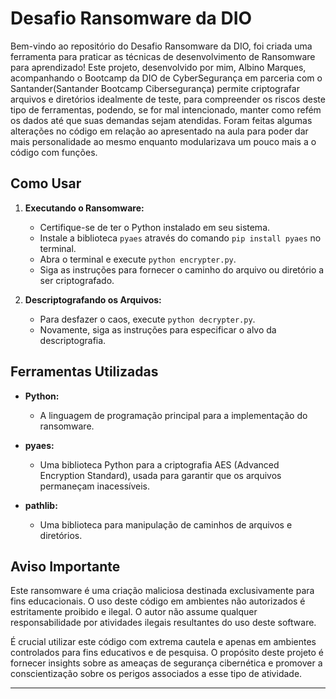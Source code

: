 # Desafio Ransomware da DIO

Bem-vindo ao repositório do Desafio Ransomware da DIO, foi criada uma ferramenta para praticar as técnicas de desenvolvimento de Ransomware para aprendizado! Este projeto, desenvolvido por mim, Albino Marques, acompanhando o Bootcamp da DIO de CyberSegurança em parceria com o Santander(Santander Bootcamp Cibersegurança) permite criptografar arquivos e diretórios idealmente de teste, para compreender os riscos deste tipo de ferramentas, podendo, se for mal intencionado, manter como refém os dados até que suas demandas sejam atendidas.
Foram feitas algumas alterações no código em relação ao apresentado na aula para poder dar mais personalidade ao mesmo enquanto modularizava um pouco mais a o código com funções.

## Como Usar

1. **Executando o Ransomware:**
   - Certifique-se de ter o Python instalado em seu sistema.
   - Instale a biblioteca `pyaes` através do comando `pip install pyaes` no terminal.
   - Abra o terminal e execute `python encrypter.py`.
   - Siga as instruções para fornecer o caminho do arquivo ou diretório a ser criptografado.

2. **Descriptografando os Arquivos:**
   - Para desfazer o caos, execute `python decrypter.py`.
   - Novamente, siga as instruções para especificar o alvo da descriptografia.

## Ferramentas Utilizadas

- **Python:**
  - A linguagem de programação principal para a implementação do ransomware.

- **pyaes:**
  - Uma biblioteca Python para a criptografia AES (Advanced Encryption Standard), usada para garantir que os arquivos permaneçam inacessíveis.

- **pathlib:**
  - Uma biblioteca para manipulação de caminhos de arquivos e diretórios.


## Aviso Importante

Este ransomware é uma criação maliciosa destinada exclusivamente para fins educacionais. O uso deste código em ambientes não autorizados é estritamente proibido e ilegal. O autor não assume qualquer responsabilidade por atividades ilegais resultantes do uso deste software.

É crucial utilizar este código com extrema cautela e apenas em ambientes controlados para fins educativos e de pesquisa. O propósito deste projeto é fornecer insights sobre as ameaças de segurança cibernética e promover a conscientização sobre os perigos associados a esse tipo de atividade.

---
